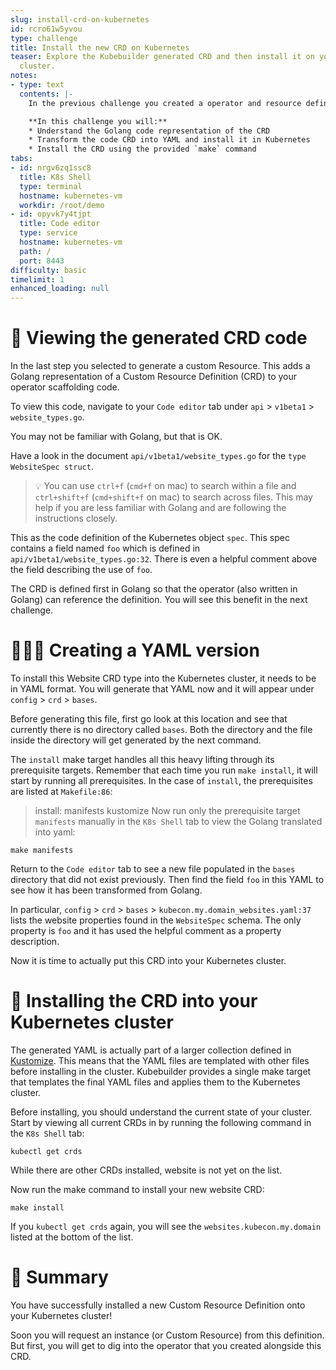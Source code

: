 ```yaml
---
slug: install-crd-on-kubernetes
id: rcro61w5yvou
type: challenge
title: Install the new CRD on Kubernetes
teaser: Explore the Kubebuilder generated CRD and then install it on your Kubernetes
  cluster.
notes:
- type: text
  contents: |-
    In the previous challenge you created a operator and resource definition (CRD). Now is your chance to explore the resource CRD!

    **In this challenge you will:**
    * Understand the Golang code representation of the CRD
    * Transform the code CRD into YAML and install it in Kubernetes
    * Install the CRD using the provided `make` command
tabs:
- id: nrgv6zq1ssc8
  title: K8s Shell
  type: terminal
  hostname: kubernetes-vm
  workdir: /root/demo
- id: opyvk7y4tjpt
  title: Code editor
  type: service
  hostname: kubernetes-vm
  path: /
  port: 8443
difficulty: basic
timelimit: 1
enhanced_loading: null
---
```


🧬 Viewing the generated CRD code
==============

In the last step you selected to generate a custom Resource. This adds a Golang representation of a Custom Resource Definition (CRD) to your operator scaffolding code.

To view this code, navigate to your `Code editor` tab under `api` > `v1beta1` > `website_types.go`.

You may not be familiar with Golang, but that is OK.

Have a look in the document `api/v1beta1/website_types.go` for the `type WebsiteSpec struct`.

> 💡 You can use `ctrl+f` (`cmd+f` on mac) to search within a file and `ctrl+shift+f` (`cmd+shift+f` on mac) to search across files. This may help if you are less familiar with Golang and are following the instructions closely.

This as the code definition of the Kubernetes object `spec`. This spec contains a field named `foo` which is defined in `api/v1beta1/website_types.go:32`. There is even a helpful comment above the field describing the use of `foo`.

The CRD is defined first in Golang so that the operator (also written in Golang) can reference the definition. You will see this benefit in the next challenge.


👩🏾‍💻 Creating a YAML version
==============

To install this Website CRD type into the Kubernetes cluster, it needs to be in YAML format. You will generate that YAML now and it will appear  under `config` > `crd` > `bases`.

Before generating this file, first go look at this location and see that currently there is no directory called `bases`. Both the directory and the file inside the directory will get generated by the next command.

The `install` make target handles all this heavy lifting through its prerequisite targets. Remember that each time you run `make install`, it will start by running all prerequisites. In the case of `install`, the prerequisites are listed at `Makefile:86`:

> install: manifests kustomize
Now run only the prerequisite target `manifests` manually in the `K8s Shell` tab to view the Golang translated into yaml:

```
make manifests
```

Return to the `Code editor` tab to see a new file populated in the `bases` directory that did not exist previously. Then find the field `foo` in this YAML to see how it has been transformed from Golang.

In particular, `config` > `crd` > `bases` > `kubecon.my.domain_websites.yaml:37` lists the website properties found in the `WebsiteSpec` schema. The only property is `foo` and it has used the helpful comment as a property description.

Now it is time to actually put this CRD into your Kubernetes cluster.


🚀 Installing the CRD into your Kubernetes cluster
==============

The generated YAML is actually part of a larger collection defined in [Kustomize](https://kustomize.io/). This means that the YAML files are templated with other files before installing in the cluster. Kubebuilder provides a single make target that templates the final YAML files and applies them to the Kubernetes cluster.

Before installing, you should understand the current state of your cluster. Start by viewing all current CRDs in by running the following command in the `K8s Shell` tab:

```
kubectl get crds
```

While there are other CRDs installed, website is not yet on the list.

Now run the make command to install your new website CRD:

```
make install
```

If you `kubectl get crds` again, you will see the `websites.kubecon.my.domain` listed at the bottom of the list.


📕 Summary
==============

You have successfully installed a new Custom Resource Definition onto your Kubernetes cluster!

Soon you will request an instance (or Custom Resource) from this definition. But first, you will get to dig into the operator that you created alongside this CRD.

